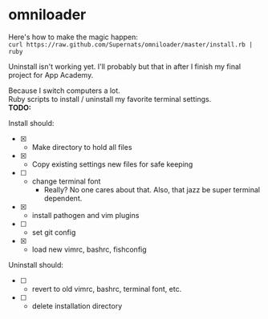 omniloader
==========

Here's how to make the magic happen:  
`curl https://raw.github.com/Supernats/omniloader/master/install.rb | ruby`  

Uninstall isn't working yet. I'll probably but that in after I finish my final project for App Academy.

Because I switch computers a lot.  
Ruby scripts to install / uninstall my favorite terminal settings.  
<strong>TODO:</strong>

Install should:
+ [x] -  Make directory to hold all files
+ [x] - Copy existing settings new files for safe keeping
+ [ ] - change terminal font
    + Really? No one cares about that. Also, that jazz be super terminal dependent.  
+ [x] - install pathogen and vim plugins
+ [ ] -  set git config
+ [x] - load new vimrc, bashrc, fishconfig

Uninstall should:
+ [ ] - revert to old vimrc, bashrc, terminal font, etc.
+ [ ] - delete installation directory
